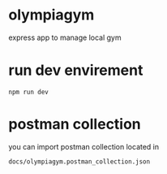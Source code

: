 # olympiagym
express app to manage local gym

# run dev envirement
```
npm run dev
```

# postman collection
you can import postman collection located in
```
docs/olympiagym.postman_collection.json
```
